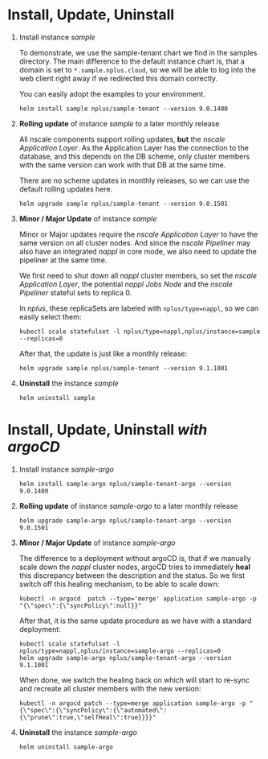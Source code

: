 # Install, Update, Uninstall

1. Install instance *sample*

    To demonstrate, we use the sample-tenant chart we find in the samples directory. The main difference
    to the default instance chart is, that a domain is set to `*.sample.nplus.cloud`, so we will be able to
    log into the web client right away if we redirected this domain correctly.

    You can easily adopt the examples to your environment.

    ```
    helm install sample nplus/sample-tenant --version 9.0.1400
    ```

2. **Rolling update** of instance *sample* to a later monthly release

    All nscale components support rolling updates, **but** the *nscale Application Layer*.
    As the Application Layer has the connection to the database, and this depends on the DB scheme,
    only cluster members with the same version can work with that DB at the same time.

    There are no scheme updates in monthly releases, so we can use the default rolling updates here.

    ```
    helm upgrade sample nplus/sample-tenant --version 9.0.1501
    ```

3. **Minor / Major Update** of instance *sample*

    Minor or Major updates require the *nscale Application Layer* to have the same version on all cluster nodes. And since the *nscale Pipeliner* may also have an integrated *nappl* in core mode, we also need to update the pipeliner at the same time.

    We first need to shut down all *nappl* cluster members, so set the *nscale Application Layer*, the potential *nappl Jobs Node* and the *nscale Pipeliner* stateful sets to replica 0.

    In *nplus*, these replicaSets are labeled with `nplus/type=nappl`, so we can easily select them:

    ```
    kubectl scale statefulset -l nplus/type=nappl,nplus/instance=sample --replicas=0
    ```

    After that, the update is just like a monthly release:

    ```
    helm upgrade sample nplus/sample-tenant --version 9.1.1001
    ```

5. **Uninstall** the instance *sample*
   
    ```
    helm uninstall sample
    ```



# Install, Update, Uninstall *with argoCD*

1. Install instance *sample-argo*

    ```
    helm install sample-argo nplus/sample-tenant-argo --version 9.0.1400
    ```


2. **Rolling update** of instance *sample-argo* to a later monthly release

    ```
    helm upgrade sample-argo nplus/sample-tenant-argo --version 9.0.1501
    ```


3. **Minor / Major Update** of instance *sample-argo*

    The difference to a deployment without argoCD is, that if we manually scale down the *nappl* cluster nodes,
    argoCD tries to immediately **heal** this discrepancy between the description and the status.
    So we first switch off this healing mechanism, to be able to scale down:

    ```
    kubectl -n argocd  patch --type='merge' application sample-argo -p "{\"spec\":{\"syncPolicy\":null}}" 
    ```

    After that, it is the same update procedure as we have with a standard deployment:

    ```
    kubectl scale statefulset -l nplus/type=nappl,nplus/instance=sample-argo --replicas=0
    helm upgrade sample-argo nplus/sample-tenant-argo --version 9.1.1001
    ```

    When done, we switch the healing back on which will start to re-sync and recreate all cluster members
    with the new version:

    ```
    kubectl -n argocd patch --type=merge application sample-argo -p "{\"spec\":{\"syncPolicy\":{\"automated\":{\"prune\":true,\"selfHeal\":true}}}}"
    ```


5. **Uninstall** the instance *sample-argo*
   
    ```
    helm uninstall sample-argo
    ```


